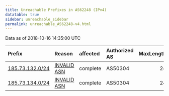 ```yaml
---
title: Unreachable Prefixes in AS62248 (IPv4)
datatable: true
sidebar: unreachable_sidebar
permalink: unreachable_AS62248-v4.html
---
```


Data as of 2018-10-16 14:35:00 UTC


<div class="datatable-begin"></div>

| Prefix                                                   | Reason                                                                                                 | affected   | Authorized AS   |   MaxLength | Anchor                                         |   unreachable /24s |
|:---------------------------------------------------------|:-------------------------------------------------------------------------------------------------------|:-----------|:----------------|------------:|:-----------------------------------------------|-------------------:|
| [185.73.132.0/24](https://stat.ripe.net/185.73.132.0/24) | [INVALID ASN](https://rpki-validator.ripe.net/announcement-preview?asn=AS62248&prefix=185.73.132.0/24) | complete   | AS50304         |          24 | [RIPE](unreachable_RIPE_NCC_RPKI_Root-v4.html) |                  1 |
| [185.73.134.0/24](https://stat.ripe.net/185.73.134.0/24) | [INVALID ASN](https://rpki-validator.ripe.net/announcement-preview?asn=AS62248&prefix=185.73.134.0/24) | complete   | AS50304         |          24 | [RIPE](unreachable_RIPE_NCC_RPKI_Root-v4.html) |                  1 |

<div class="datatable-end"></div>